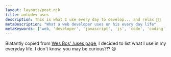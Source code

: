 ```yaml
---
layout: layouts/post.njk
title: antodev uses
description: This is what I use every day to develop... and relax 💪🏻
metaDescription: "What a web developer uses on his every day life"
metaKeywords: ['web, 'developer', 'javascript', 'js', 'code', 'coding', 'tools', 'software', 'uses']
---
```


Blatantly copied from [Wes Bos' /uses page](https://wesbos.com/uses), I decided to list what I use in my everyday life. I don't know, you may be curious?!? 😆
